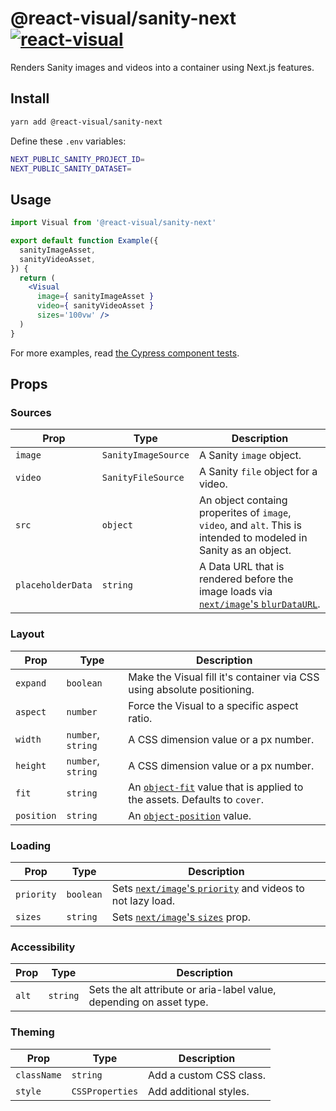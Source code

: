 # @react-visual/sanity-next [![react-visual](https://img.shields.io/endpoint?url=https://cloud.cypress.io/badge/count/fn6c7w&style=flat&logo=cypress)](https://cloud.cypress.io/projects/fn6c7w/runs)

Renders Sanity images and videos into a container using Next.js features.

## Install

```sh
yarn add @react-visual/sanity-next
```

Define these `.env` variables:

```sh
NEXT_PUBLIC_SANITY_PROJECT_ID=
NEXT_PUBLIC_SANITY_DATASET=
```

## Usage

```jsx
import Visual from '@react-visual/sanity-next'

export default function Example({
  sanityImageAsset,
  sanityVideoAsset,
}) {
  return (
    <Visual
      image={ sanityImageAsset }
      video={ sanityVideoAsset }
      sizes='100vw' />
  )
}
```

For more examples, read [the Cypress component tests](./cypress/component).

## Props

### Sources

| Prop | Type | Description
| -- | -- | --
| `image` | `SanityImageSource` | A Sanity `image` object.
| `video` | `SanityFileSource` | A Sanity `file` object for a video.
| `src` | `object` | An object containg properites of `image`, `video`, and `alt`.  This is intended to modeled in Sanity as an object.
| `placeholderData` | `string` | A Data URL that is rendered before the image loads via [`next/image`'s `blurDataURL`](https://nextjs.org/docs/pages/api-reference/components/image#blurdataurl).

### Layout

| Prop | Type | Description
| -- | -- | --
| `expand` | `boolean` | Make the Visual fill it's container via CSS using absolute positioning.
| `aspect` | `number` | Force the Visual to a specific aspect ratio.
| `width` | `number`, `string` | A CSS dimension value or a px number.
| `height` | `number`, `string` | A CSS dimension value or a px number.
| `fit` | `string` | An [`object-fit`](https://developer.mozilla.org/en-US/docs/Web/CSS/object-fit) value that is applied to the assets.  Defaults to `cover`.
| `position` | `string` | An [`object-position`](https://developer.mozilla.org/en-US/docs/Web/CSS/object-position) value.

### Loading

| Prop | Type | Description
| -- | -- | --
| `priority` | `boolean` | Sets [`next/image`'s `priority`](https://nextjs.org/docs/pages/api-reference/components/image#priority) and videos to not lazy load.
| `sizes` | `string` | Sets [`next/image`'s `sizes`](https://nextjs.org/docs/pages/api-reference/components/image#sizes) prop.


### Accessibility

| Prop | Type | Description
| -- | -- | --
| `alt` | `string` | Sets the  alt attribute or aria-label value, depending on asset type.

### Theming

| Prop | Type | Description
| -- | -- | --
| `className` | `string` | Add a custom CSS class.
| `style` | `CSSProperties` | Add additional styles.
